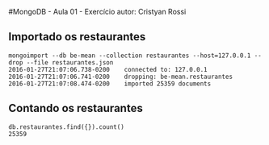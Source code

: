 #MongoDB - Aula 01 - Exercício
autor: Cristyan Rossi

## Importado os restaurantes

```
mongoimport --db be-mean --collection restaurantes --host=127.0.0.1 --drop --file restaurantes.json
2016-01-27T21:07:06.738-0200    connected to: 127.0.0.1
2016-01-27T21:07:06.741-0200    dropping: be-mean.restaurantes
2016-01-27T21:07:08.474-0200    imported 25359 documents
```

## Contando os restaurantes


```
db.restaurantes.find({}).count()
25359
```
